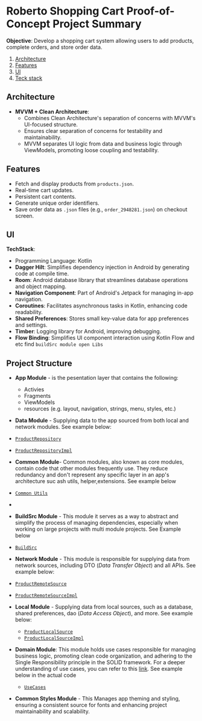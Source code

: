 # Roberto Shopping Cart Proof-of-Concept Project Summary

**Objective**: Develop a shopping cart system allowing users to add products, complete orders, and store order data.
1. [Architecture](#architecture)
2. [Features](#features)
3. [UI](#ui)
4. [Teck stack](#technology-used)

## Architecture

- **MVVM + Clean Architecture**:
  - Combines Clean Architecture's separation of concerns with MVVM's UI-focused structure.
  - Ensures clear separation of concerns for testability and maintainability.
  - MVVM separates UI logic from data and business logic through ViewModels, promoting loose coupling and testability.

## Features
- Fetch and display products from `products.json`.
- Real-time cart updates.
- Persistent cart contents.
- Generate unique order identifiers.
- Save order data as `.json` files (e.g., `order_2948281.json`) on checkout screen.


## UI

**TechStack**:
- Programming Language: Kotlin
- **Dagger Hilt**: Simplifies dependency injection in Android by generating code at compile time.
- **Room**: Android database library that streamlines database operations and object mapping.
- **Navigation Component**: Part of Android's Jetpack for managing in-app navigation.
- **Coroutines**: Facilitates asynchronous tasks in Kotlin, enhancing code readability.
- **Shared Preferences**: Stores small key-value data for app preferences and settings.
- **Timber**: Logging library for Android, improving debugging.
- **Flow Binding**: Simplifies UI component interaction using Kotlin Flow and etc  find `buildSrc module open Libs`


## Project Structure

- **App Module** - is the pesentation layer that contains the following:
  - Activies
  - Fragments
  - ViewModels
  - resources (e.g. layout, navigation, strings, menu, styles, etc.)
- **Data Module** - Supplying data to the app sourced from both local and network modules. See example below:
- [`ProductRepository`](https://github.com/Rebolos/rob-products-app/blob/develop/data/src/main/java/com/rob_products_data/feature/product/source/ProductRepository.kt)
- [`ProductRepositoryImpl`](https://github.com/Rebolos/rob-products-app/blob/develop/data/src/main/java/com/rob_products_data/feature/product/source/impl/ProductRepositoryImpl.kt)
- **Common Module**- Common modules, also known as core modules, contain code that other modules frequently use. They reduce redundancy and don't represent any specific layer in an app's architecture suc ash utils, helper,extensions. See example below
-  [`Common Utils`]([`ProductRemoteSource`](https://github.com/Rebolos/rob-products-app/blob/develop/network/src/main/java/com/example/network/feature/products/model/ProductRemoteSource.kt))
-
- **BuildSrc Module** - This module it serves as a way to abstract and simplify the process of managing dependencies, especially when working on large projects with multi module projects. See Example below
- [`BuildSrc`](https://github.com/Rebolos/rob-products-app/tree/develop/buildSrc/src/main/java)
- **Network Module** - This module is responsible for supplying data from network sources, including DTO (_Data Transfer Object_) and all APIs. See example below:
- [`ProductRemoteSource`](https://github.com/Rebolos/rob-products-app/blob/develop/network/src/main/java/com/example/network/feature/products/model/ProductRemoteSource.kt)
- [`ProductRemoteSourceImpl`](https://github.com/Rebolos/rob-products-app/blob/develop/network/src/main/java/com/example/network/feature/products/model/ProductRemoteSourceImpl.kt)
- **Local Module** - Supplying data from local sources, such as a database, shared preferences, dao (_Data Access Object_), and more. See example below:
  - [`ProductLocalSource`](https://github.com/Rebolos/rob-products-app/blob/develop/local/src/main/java/com/roberto_product/local/feature/product/ProductLocalSource.kt)
  - [`ProductLocalSourceImpl`](https://github.com/Rebolos/rob-products-app/blob/develop/local/src/main/java/com/roberto_product/local/feature/product/ProductLocalSourceImpl.kt)
- **Domain Module**: This module holds use cases responsible for managing business logic, promoting clean code organization, and adhering to the Single Responsibility principle in the SOLID framework. For a deeper understanding of use cases, you can refer to this [link](https://developer.android.com/topic/architecture/domain-layer). See example below in the actual code
  - [`UseCases`](https://github.com/Rebolos/rob-products-app/tree/develop/domain/src/main/java/com/rob_product_domain/usecase/feature/product)

- **Common Styles Module** - This Manages app theming and styling, ensuring a consistent source for fonts and enhancing project maintainability and scalability.
